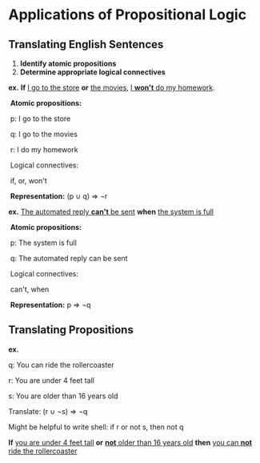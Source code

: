 # Applications of Propositional Logic

## Translating English Sentences

1. **Identify atomic propositions**
2. **Determine appropriate logical connectives**



**ex.** **If** <u>I go to the store</u> **or** <u>the movies</u>, <u>I **won't** do my homework</u>.

​	**Atomic propositions:**	

​		p: I go to the store

​		q: I go to the movies

​		r: I do my homework

​	Logical connectives:

​		if, or, won't	

​	**Representation:** (p ∪ q) ⇒ ¬r



**ex.** <u>The automated reply **can't** be sent</u> **when** <u>the system is full</u>

​	**Atomic propositions:**	

​		p: The system is full

​		q: The automated reply can be sent

​	Logical connectives:

​		can't, when

​	**Representation:** p ⇒ ¬q



## Translating Propositions

**ex.**  

q: You can ride the rollercoaster

r: You are under 4 feet tall

s: You are older than 16 years old

Translate: (r ∪ ¬s) ⇒ ¬q

Might be helpful to write shell: if r or not s, then not q

**If** <u>you are under 4 feet tall</u> **or** <u>**not** older than 16 years old</u> **then** <u>you can **not** ride the rollercoaster</u>
